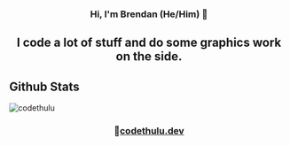 
<h3 align="center">Hi, I'm Brendan (He/Him) 👋</h3>
<h2 align="center">I code a lot of stuff and do some graphics work on the side.</h2>

<h2>Github Stats</h2>

<img align="center" src="https://github-readme-stats.vercel.app/api?username=codethulu&show_icons=true&theme=synthwave&locale=en" alt="codethulu" />


<h3 align="center">🔗<a href="https://www.codethulu.dev">codethulu.dev</a></h3>
